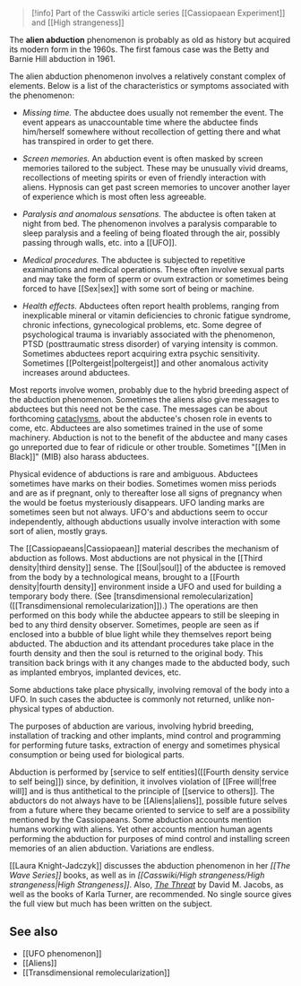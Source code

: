 
> [!info] Part of the Casswiki article series [[Cassiopaean Experiment]] and [[High strangeness]]



The **alien abduction** phenomenon is probably as old as history but acquired its modern form in the 1960s. The first famous case was the Betty and Barnie Hill abduction in 1961.

The alien abduction phenomenon involves a relatively constant complex of elements. Below is a list of the characteristics or symptoms associated with the phenomenon:

*   _Missing time._ The abductee does usually not remember the event. The event appears as unaccountable time where the abductee finds him/herself somewhere without recollection of getting there and what has transpired in order to get there.

*   _Screen memories._ An abduction event is often masked by screen memories tailored to the subject. These may be unusually vivid dreams, recollections of meeting spirits or even of friendly interaction with aliens. Hypnosis can get past screen memories to uncover another layer of experience which is most often less agreeable.

*   _Paralysis and anomalous sensations._ The abductee is often taken at night from bed. The phenomenon involves a paralysis comparable to sleep paralysis and a feeling of being floated through the air, possibly passing through walls, etc. into a [[UFO]].

*   _Medical procedures._ The abductee is subjected to repetitive examinations and medical operations. These often involve sexual parts and may take the form of sperm or ovum extraction or sometimes being forced to have [[Sex|sex]] with some sort of being or machine.

*   _Health effects._ Abductees often report health problems, ranging from inexplicable mineral or vitamin deficiencies to chronic fatigue syndrome, chronic infections, gynecological problems, etc. Some degree of psychological trauma is invariably associated with the phenomenon, PTSD (posttraumatic stress disorder) of varying intensity is common. Sometimes abductees report acquiring extra psychic sensitivity. Sometimes [[Poltergeist|poltergeist]] and other anomalous activity increases around abductees.

Most reports involve women, probably due to the hybrid breeding aspect of the abduction phenomenon. Sometimes the aliens also give messages to abductees but this need not be the case. The messages can be about forthcoming [cataclysms]([[Cataclysm]]), about the abductee's chosen role in events to come, etc. Abductees are also sometimes trained in the use of some machinery. Abduction is not to the benefit of the abductee and many cases go unreported due to fear of ridicule or other trouble. Sometimes "[[Men in Black]]" (MIB) also harass abductees.

Physical evidence of abductions is rare and ambiguous. Abductees sometimes have marks on their bodies. Sometimes women miss periods and are as if pregnant, only to thereafter lose all signs of pregnancy when the would be foetus mysteriously disappears. UFO landing marks are sometimes seen but not always. UFO's and abductions seem to occur independently, although abductions usually involve interaction with some sort of alien, mostly grays.

The [[Cassiopaeans|Cassiopaean]] material describes the mechanism of abduction as follows. Most abductions are not physical in the [[Third density|third density]] sense. The [[Soul|soul]] of the abductee is removed from the body by a technological means, brought to a [[Fourth density|fourth density]] environment inside a UFO and used for building a temporary body there. (See [transdimensional remolecularization]([[Transdimensional remolecularization]]).) The operations are then performed on this body while the abductee appears to still be sleeping in bed to any third density observer. Sometimes, people are seen as if enclosed into a bubble of blue light while they themselves report being abducted. The abduction and its attendant procedures take place in the fourth density and then the soul is returned to the original body. This transition back brings with it any changes made to the abducted body, such as implanted embryos, implanted devices, etc.

Some abductions take place physically, involving removal of the body into a UFO. In such cases the abductee is commonly not returned, unlike non-physical types of abduction.

The purposes of abduction are various, involving hybrid breeding, installation of tracking and other implants, mind control and programming for performing future tasks, extraction of energy and sometimes physical consumption or being used for biological parts.

Abduction is performed by [service to self entities]([[Fourth density service to self being]]) since, by definition, it involves violation of [[Free will|free will]] and is thus antithetical to the principle of [[service to others]]. The abductors do not always have to be [[Aliens|aliens]], possible future selves from a future where they became oriented to service to self are a possibility mentioned by the Cassiopaeans. Some abduction accounts mention humans working with aliens. Yet other accounts mention human agents performing the abduction for purposes of mind control and installing screen memories of an alien abduction. Variations are endless.

[[Laura Knight-Jadczyk]] discusses the abduction phenomenon in her _[[The Wave Series]]_ books, as well as in _[[Casswiki/High strangeness/High strangeness|High Strangeness]]_. Also, _[The Threat](http://www.amazon.com/The-THREAT-Revealing-Secret-Agenda/dp/0684848139)_ by David M. Jacobs, as well as the books of Karla Turner, are recommended. No single source gives the full view but much has been written on the subject.

See also
--------

*   [[UFO phenomenon]]
*   [[Aliens]]
*   [[Transdimensional remolecularization]]